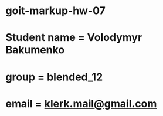# goit-markup-hw-07

# Student name = Volodymyr Bakumenko

# group = blended_12

# email = klerk.mail@gmail.com
